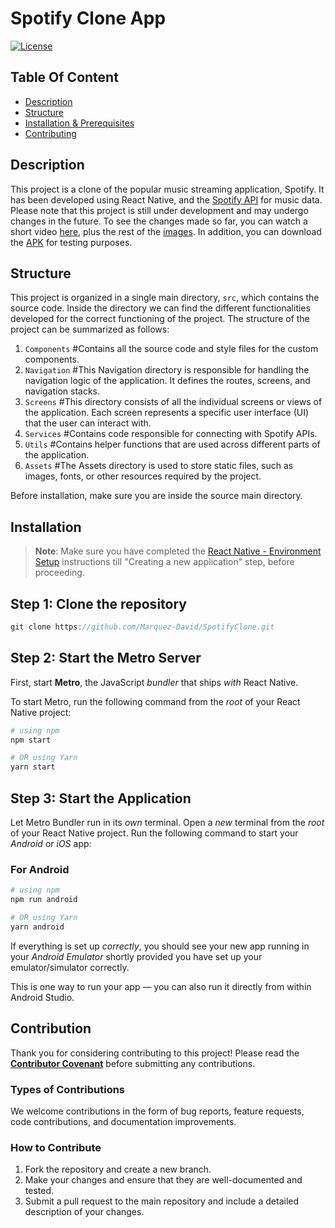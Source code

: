 # Spotify Clone App

[![License](https://img.shields.io/static/v1?label=License&message=MIT&color=blue&?style=plastic&logo=appveyor)](https://github.com/Marquez-David/SpotifyClone/blob/main/LICENSE)

## Table Of Content

- [Description](#description)
- [Structure](#structure)
- [Installation & Prerequisites](#installation)
- [Contributing](#contribution)

## Description
This project is a clone of the popular music streaming application, Spotify. It has been developed using React Native, and the [Spotify API](https://developer.spotify.com/documentation/web-api) for music data. 
Please note that this project is still under development and may undergo changes in the future. To see the changes made so far, you can watch a short video [here](src/assets/screenshots/SpotifyClone.mp4), plus the rest of 
the [images](src/assets/screenshots/). In addition, you can download the [APK](SpotifyClone.apk) for testing purposes.

## Structure

This project is organized in a single main directory, `src`, which contains the source code. Inside the directory we can find the different functionalities developed for the correct functioning of the project. The structure of the project can be summarized as follows:

1. `Components` #Contains all the source code and style files for the custom components.
2. `Navigation` #This Navigation directory is responsible for handling the navigation logic of the application. It defines the routes, screens, and navigation stacks.
3. `Screens` #This directory consists of all the individual screens or views of the application. Each screen represents a specific user interface (UI) that the user can interact with. 
4. `Services` #Contains code responsible for connecting with Spotify APIs.
5. `Utils` #Contains helper functions that are used across different parts of the application.
6. `Assets` #The Assets directory is used to store static files, such as images, fonts, or other resources required by the project.

Before installation, make sure you are inside the source main directory.

## Installation

>**Note**: Make sure you have completed the [React Native - Environment Setup](https://reactnative.dev/docs/environment-setup) instructions till "Creating a new application" step, before proceeding.

## Step 1: Clone the repository
```js
git clone https://github.com/Marquez-David/SpotifyClone.git
```

## Step 2: Start the Metro Server

First, start **Metro**, the JavaScript _bundler_ that ships _with_ React Native.

To start Metro, run the following command from the _root_ of your React Native project:

```bash
# using npm
npm start

# OR using Yarn
yarn start
```

## Step 3: Start the Application

Let Metro Bundler run in its _own_ terminal. Open a _new_ terminal from the _root_ of your React Native project. Run the following command to start your _Android_ or _iOS_ app:

### For Android

```bash
# using npm
npm run android

# OR using Yarn
yarn android
```

If everything is set up _correctly_, you should see your new app running in your _Android Emulator_ shortly provided you have set up your emulator/simulator correctly.

This is one way to run your app — you can also run it directly from within Android Studio.

## Contribution
 
Thank you for considering contributing to this project! Please read the **[Contributor Covenant](https://www.contributor-covenant.org/)** before submitting any contributions.

### **Types of Contributions**

We welcome contributions in the form of bug reports, feature requests, code contributions, and documentation improvements.

### **How to Contribute**

1. Fork the repository and create a new branch.
2. Make your changes and ensure that they are well-documented and tested.
3. Submit a pull request to the main repository and include a detailed description of your changes.
